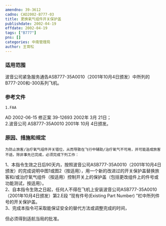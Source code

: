 ```yaml
---
amendno: 39-3612  
cadno: CAD2002-B777-03  
title: 更换氧气组件开关保护盖  
publishdate: 2002-04-19  
effdate: 2002-04-19  
tags: ["B777"]  
pns: []  
categories: 中南管理局  
author: 王育松  
---
```

  
### 适用范围  
波音公司紧急服务通告ASB777-35A0010（2001年10月4日颁发）中所列的B777-200和-300系列飞机。  
  
<!--more-->  
### 参考文件  
    1.FAA  
AD 2002-06-15 修正案 39-12693 2002年 3月 21日；  
    2.波音公司 ASB777-35A0010 2001年 10月 4日颁发。  
  
### 原因、措施和规定  
    为防止旅客/治疗氧气组件开关错位，从而导致在飞行中辅助/治疗氧气不可用，并可能造成旅客不适，除非事先已完成，必须完成下列工作：  
1、本指令生效之日后90天内，按照波音公司ASB777-35A0010（2001年10月4日颁发）的完成说明中图1或图2（按适用），用一个新的改进过的开关保护盖替换旅客和/或治疗氧气组件（按适用）控制开关上的保护盖（包括更改组件上的件号或功能测试，按适用）。  
    2、自本指令生效之日起，任何人不得在飞机上安装波音公司ASB777-35A0010（2001年10月4日颁发）第2.E段 “现有件号(Existing Part Number) ”栏中所列件号的开关保护盖。  
    3、完成本指令可采取能保证安全的替代方法或调整完成的时间，  
  
但必须得到适航当局的批准。  
